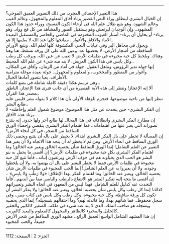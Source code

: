 ------------------------------------------------------------------------

هذا التعبير الإحصائي المجرد، من ذلك التصوير العميق الموحي؟  
إن الخيال البشري لينطلق وراء النص القصير يرتاد آفاق المعلوم والمجهول،
وعالم الغيب وعالم الشهود، وهو يتبع ظلال علم الله في أرجاء الكون الفسيح،
ووراء حدود هذا الكون المشهود.. وإن الوجدان ليرتعش وهو يستقبل الصور
والمشاهد من كل فج وواد. وهو يرتاد- أو يحاول أن يرتاد- أستار الغيوب
المختومة في الماضي والحاضر والمستقبل البعيدة الآماد والآفاق والأغوار..
مفاتحها كلها عند الله لا يعلمها إلا هو..  
ويجول في مجاهل البر وفي غيابات البحر، المكشوفة كلها لعلم الله. ويتبع
الأوراق الساقطة من أشجار الأرض، لا يحصيها عد، وعين الله على كل ورقة
تسقط، هنا وهنا وهناك. ويلحظ كل حبة مخبوءة في ظلمات الأرض لا تغيب عن عين
الله. ويرقب كل رطب وكل يابس في هذا الكون العريض، لا يند منه شيء عن علم
الله المحيط..  
إنها جولة تدير الرؤوس، وتذهل العقول. جولة في آماد من الزمان، وآفاق من
المكان، وأغوار من المنظور والمحجوب، والمعلوم والمجهول.. جولة بعيدة موغلة
مترامية الأطراف، يعيا بتصور آمادها الخيال..  
وهي ترسم هكذا دقيقة كاملة شاملة في بضع كلمات..  
ألا إنه الإعجاز! وننظر إلى هذه الآية القصيرة من أي جانب فنرى هذا
الإعجاز، الناطق بمصدر هذا القرآن.  
ننظر إليها من ناحية موضوعها، فنجزم للوهلة الأولى بأن هذا كلام لا يقوله
بشر فليس عليه طابع البشر..  
إن الفكر البشري- حين يتحدث عن مثل هذا الموضوع: موضوع شمول العلم وإحاطته-
لا يرتاد هذه الآفاق..  
إن مطارح الفكر البشري وانطلاقاته في هذا المجال لها طابع آخر ولها حدود.
إنه ينتزع تصوراته التي يعبر عنها من اهتماماته.. فما اهتمام الفكر البشري
بتقصي وإحصاء الورق الساقط من الشجر، في كل أنحاء الأرض؟  
إن المسألة لا تخطر على بال الفكر البشري ابتداء. لا يخطر على باله أن
يتتبع ويحصي ذلك الورق الساقط في أنحاء الأرض. ومن ثم لا يخطر له أن يتجه
هذا الاتجاه ولا أن يعبر هذا التعبير عن العلم الشامل! إنما الورق الساقط
شأن يحصيه الخالق ويعبر عنه الخالق! وما اهتمام الفكر البشري بكل حبة
مخبوءة في ظلمات الأرض؟ إن أقصى ما يحفل به بنو البشر هو الحب الذي يخبأونه
هم في جوف الأرض ويرتقبون إنباته.. فأما تتبع كل حبة مخبوءة في ظلمات الأرض
فمما لا يخطر للبشر على بال أن يهتموا به، ولا أن يلحظوا وجوده، ولا أن
يعبروا به عن العلم الشامل! إنما الحب المخبوء في ظلمات الأرض شان يحصيه
الخالق، ويعبر عنه الخالق! وما اهتمام الفكر بهذا الإطلاق: «وَلا رَطْبٍ وَلا
يابِسٍ» .. إن أقصى ما يتجه إليه تفكير البشر هو الانتفاع بالرطب واليابس مما
بين أيديهم.. فأما التحدث عنه كدليل للعلم الشامل. فهذا ليس من المعهود في
اتجاه البشر وتعبيراتهم كذلك! إنما كل رطب وكل يابس شأن يحصيه الخالق،
ويعبر عنه الخالق! ولا يفكر البشر أن تكون كل ورقة ساقطة، وكل حبة مخبوءة،
وكل رطب وكل يابس في كتاب مبين، وفي سجل محفوظ.. فما شأنهم بهذا، وما
فائدته لهم؟ وما احتفالهم بتسجيله؟ إنما الذي يحصيه ويسجله هو صاحب الملك،
الذي لا يند عنه شيء في ملكه.. الصغير كالكبير والحقير كالجليل والمخبوء
كالظاهر والمجهول كالمعلوم والبعيد كالقريب..  
إن هذا المشهد الشامل الواسع العميق الرائع.. مشهد الورق الساقط من شجر
الأرض جميعاً، والحب المخبوء

------------------------------------------------------------------------

الجزء: 2 ¦ الصفحة: 1112
